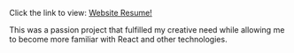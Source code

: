 Click the link to view: [Website Resume! ](https://imran1503.github.io/IL_Web_Resume/)

This was a passion project that fulfilled my creative need while allowing me to become more familiar with React and other technologies.

 
